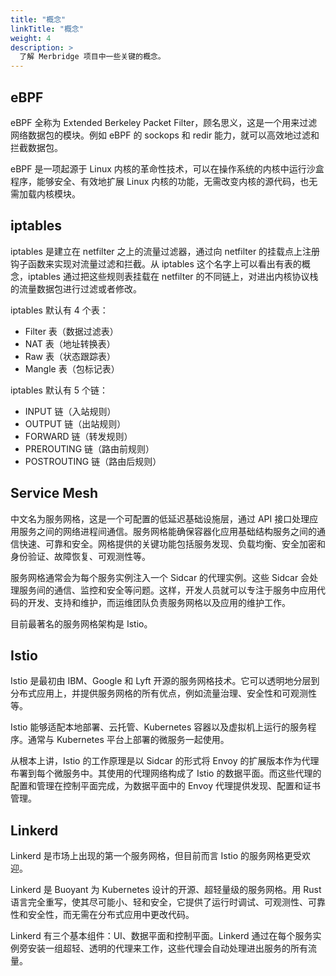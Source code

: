 ```yaml
---
title: "概念"
linkTitle: "概念"
weight: 4
description: >
  了解 Merbridge 项目中一些关键的概念。
---
```


## eBPF
eBPF 全称为 Extended Berkeley Packet Filter，顾名思义，这是一个用来过滤网络数据包的模块。例如 eBPF 的 sockops 和 redir 能力，就可以高效地过滤和拦截数据包。  

eBPF 是一项起源于 Linux 内核的革命性技术，可以在操作系统的内核中运行沙盒程序，能够安全、有效地扩展 Linux 内核的功能，无需改变内核的源代码，也无需加载内核模块。


## iptables
iptables 是建立在 netfilter 之上的流量过滤器，通过向 netfilter 的挂载点上注册钩子函数来实现对流量过滤和拦截。从 iptables 这个名字上可以看出有表的概念，iptables 通过把这些规则表挂载在 netfilter 的不同链上，对进出内核协议栈的流量数据包进行过滤或者修改。  

iptables 默认有 4 个表：
- Filter 表（数据过滤表）
- NAT 表（地址转换表）
- Raw 表（状态跟踪表）
- Mangle 表（包标记表）

iptables 默认有 5 个链：
- INPUT 链（入站规则）
- OUTPUT 链（出站规则）
- FORWARD 链（转发规则）
- PREROUTING 链（路由前规则）
- POSTROUTING 链（路由后规则）

## Service Mesh
中文名为服务网格，这是一个可配置的低延迟基础设施层，通过 API 接口处理应用服务之间的网络进程间通信。服务网格能确保容器化应用基础结构服务之间的通信快速、可靠和安全。网格提供的关键功能包括服务发现、负载均衡、安全加密和身份验证、故障恢复、可观测性等。  

服务网格通常会为每个服务实例注入一个 Sidcar 的代理实例。这些 Sidcar 会处理服务间的通信、监控和安全等问题。这样，开发人员就可以专注于服务中应用代码的开发、支持和维护，而运维团队负责服务网格以及应用的维护工作。   

目前最著名的服务网格架构是 Istio。

## Istio
Istio 是最初由 IBM、Google 和 Lyft 开源的服务网格技术。它可以透明地分层到分布式应用上，并提供服务网格的所有优点，例如流量治理、安全性和可观测性等。  

Istio 能够适配本地部署、云托管、Kubernetes 容器以及虚拟机上运行的服务程序。通常与 Kubernetes 平台上部署的微服务一起使用。  

从根本上讲，Istio 的工作原理是以 Sidcar 的形式将 Envoy 的扩展版本作为代理布署到每个微服务中。其使用的代理网络构成了 Istio 的数据平面。而这些代理的配置和管理在控制平面完成，为数据平面中的 Envoy 代理提供发现、配置和证书管理。

## Linkerd
Linkerd 是市场上出现的第一个服务网格，但目前而言 Istio 的服务网格更受欢迎。  

Linkerd 是 Buoyant 为 Kubernetes 设计的开源、超轻量级的服务网格。用 Rust 语言完全重写，使其尽可能小、轻和安全，它提供了运行时调试、可观测性、可靠性和安全性，而无需在分布式应用中更改代码。  

Linkerd 有三个基本组件：UI、数据平面和控制平面。Linkerd 通过在每个服务实例旁安装一组超轻、透明的代理来工作，这些代理会自动处理进出服务的所有流量。